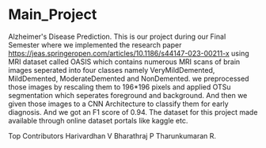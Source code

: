 # Main_Project
Alzheimer's Disease Prediction.
This is our project during our Final Semester where we implemented the research paper https://jeas.springeropen.com/articles/10.1186/s44147-023-00211-x using MRI dataset called OASIS which contains numerous MRI scans of brain images seperated into four classes namely VeryMildDemented, MildDemented, ModerateDemented and NonDemented. we preprocessed those images by rescaling them to 196*196 pixels and applied OTSu segmentation which seperates foreground and background. And then we given those images to a CNN Architecture to classify them for early diagnosis. And we got an F1 score of 0.94. The dataset for this project made available through online dataset portals like kaggle etc.

Top Contributors
Harivardhan V
Bharathraj P
Tharunkumaran R.
